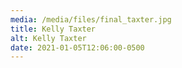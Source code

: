 ```yaml
---
media: /media/files/final_taxter.jpg
title: Kelly Taxter
alt: Kelly Taxter
date: 2021-01-05T12:06:00-0500
---
```

